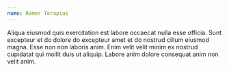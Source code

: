 ```yaml
---
name: Remer Terapias
---
```


Aliqua eiusmod quis exercitation est labore occaecat nulla esse officia. Sunt excepteur et do dolore do excepteur amet et do nostrud cillum eiusmod magna. Esse non non laboris anim. Enim velit velit minim ex nostrud cupidatat qui mollit duis ut aliquip. Labore anim dolore consequat anim non velit anim.